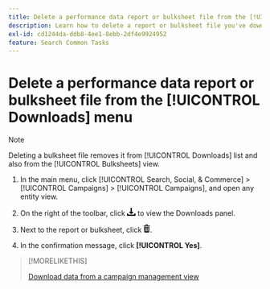 ```yaml
---
title: Delete a performance data report or bulksheet file from the [!UICONTROL Downloads] menu
description: Learn how to delete a report or bulksheet file you've downloaded a campaign management view.
exl-id: cd1244da-ddb8-4ee1-8ebb-2df4e9924952
feature: Search Common Tasks
---
```

# Delete a performance data report or bulksheet file from the [!UICONTROL Downloads] menu

>[!NOTE]
>
>Deleting a bulksheet file removes it from [!UICONTROL Downloads] list and also from the [!UICONTROL Bulksheets] view.

1. In the main menu, click [!UICONTROL Search, Social, & Commerce] > [!UICONTROL Campaigns] > [!UICONTROL Campaigns], and open any entity view.

1. On the right of the toolbar, click ![Report Download](/help/search-social-commerce/assets/download.png "Report Download") to view the Downloads panel.

1. Next to the report or bulksheet, click ![Delete](/help/search-social-commerce/assets/delete.png "Delete").

1. In the confirmation message, click **[!UICONTROL Yes]**.
  
>[!MORELIKETHIS]
>
>[Download data from a campaign management view](/help/search-social-commerce/common-tasks/navigation-editing-selection/download.md)
